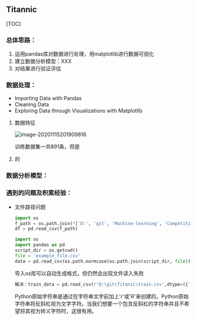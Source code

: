 ## Titannic

[TOC]

### 总体思路：

1. 运用pandas库对数据进行处理，用matplotlib进行数据可视化
2. 建立数据分析模型：XXX
3. 对结果进行验证评估

### 数据处理：

- Importing Data with Pandas
- Cleaning Data
- Exploring Data through Visualizations with Matplotlib

1. 数据特征

   ![image-20201115201909816](https://tvax1.sinaimg.cn/large/005IQUPRgy1gkq4hvs0xhj30dk0do74t.jpg)

   训练数据集一共891条，但是

2. 的

### 数据分析模型：

### 遇到的问题及积累经验：

- 文件路径问题

  ```python
  import os
  f_path = os.path.join(*['D:', 'git', 'Machine-learning', 'Competition', 'train.csv'])
  df = pd.read_csv(f_path)
  
  import os
  import pandas as pd
  script_dir = os.getcwd()
  file = 'example_file.csv'
  data = pd.read_csv(os.path.normcase(os.path.join(script_dir, file)))
  ```

   导入os库可以自动生成格式，但仍然会出现文件读入失败

  ```python
  解决：train_data = pd.read_csv(r'D:\git\Titanic\train.csv',dtype=({'Ticket':str}))
  ```

  Python原始字符串是通过在字符串文字前加上'r'或'R'来创建的。Python原始字符串将反斜杠视为文字字符。当我们想要一个包含反斜杠的字符串并且不希望将其视为转义字符时，这很有用。

  

  

